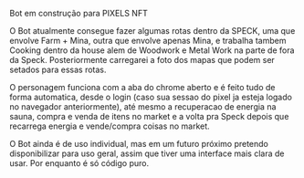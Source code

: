 ﻿Bot em construção para PIXELS NFT

O Bot atualmente consegue fazer algumas rotas dentro da SPECK, uma que envolve Farm + Mina, outra que envolve apenas Mina, e trabalha tambem Cooking dentro da house alem de Woodwork e Metal Work na parte de fora da Speck. Posteriormente carregarei a foto dos mapas que podem ser setados para essas rotas. 

O personagem funciona com a aba do chrome aberto e é feito tudo de forma automatica, desde o login (caso sua sessao do pixel ja esteja logado no navegador anteriormente), até mesmo a recuperacao de energia na sauna, compra e venda de itens no market e a volta pra Speck depois que recarrega energia e vende/compra coisas no market.

O Bot ainda é de uso individual, mas em um futuro próximo pretendo disponibilizar para uso geral, assim que tiver uma interface mais clara de usar. Por enquanto é só código puro.
